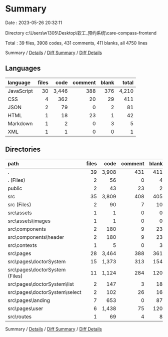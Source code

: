 # Summary

Date : 2023-05-26 20:32:11

Directory c:\\Users\\w1305\\Desktop\\软工_预约系统\\care-compass-frontend

Total : 39 files,  3908 codes, 431 comments, 411 blanks, all 4750 lines

Summary / [Details](details.md) / [Diff Summary](diff.md) / [Diff Details](diff-details.md)

## Languages
| language | files | code | comment | blank | total |
| :--- | ---: | ---: | ---: | ---: | ---: |
| JavaScript | 30 | 3,446 | 388 | 376 | 4,210 |
| CSS | 4 | 362 | 20 | 29 | 411 |
| JSON | 2 | 79 | 0 | 2 | 81 |
| HTML | 1 | 18 | 23 | 1 | 42 |
| Markdown | 1 | 2 | 0 | 3 | 5 |
| XML | 1 | 1 | 0 | 0 | 1 |

## Directories
| path | files | code | comment | blank | total |
| :--- | ---: | ---: | ---: | ---: | ---: |
| . | 39 | 3,908 | 431 | 411 | 4,750 |
| . (Files) | 2 | 56 | 0 | 4 | 60 |
| public | 2 | 43 | 23 | 2 | 68 |
| src | 35 | 3,809 | 408 | 405 | 4,622 |
| src (Files) | 2 | 90 | 7 | 10 | 107 |
| src\\assets | 1 | 1 | 0 | 0 | 1 |
| src\\assets\\images | 1 | 1 | 0 | 0 | 1 |
| src\\components | 2 | 180 | 9 | 23 | 212 |
| src\\components\\header | 2 | 180 | 9 | 23 | 212 |
| src\\contexts | 1 | 5 | 0 | 3 | 8 |
| src\\pages | 28 | 3,464 | 388 | 361 | 4,213 |
| src\\pages\\doctorSystem | 15 | 1,373 | 313 | 154 | 1,840 |
| src\\pages\\doctorSystem (Files) | 11 | 1,124 | 284 | 120 | 1,528 |
| src\\pages\\doctorSystem\\list | 2 | 147 | 3 | 18 | 168 |
| src\\pages\\doctorSystem\\select | 2 | 102 | 26 | 16 | 144 |
| src\\pages\\landing | 7 | 653 | 0 | 87 | 740 |
| src\\pages\\user | 6 | 1,438 | 75 | 120 | 1,633 |
| src\\routes | 1 | 69 | 4 | 8 | 81 |

Summary / [Details](details.md) / [Diff Summary](diff.md) / [Diff Details](diff-details.md)